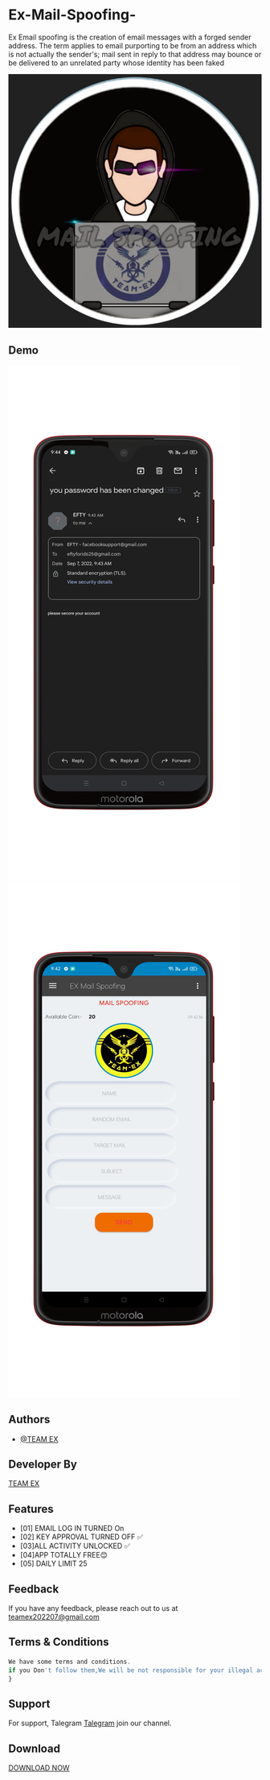 # Ex-Mail-Spoofing-
Ex Email spoofing is the creation of email messages with a forged sender address. The term applies to email purporting to be from an address which is not actually the sender's; mail sent in reply to that address may bounce or be delivered to an unrelated party whose identity has been faked

 
![Logo](received_1481442202284869.webp)

## Demo
![Logo](1662522301800_100.PNG)
![Logo](1662522313435_100.PNG)



## Authors

- [@TEAM EX](https://t.me/Teamex07)


## Developer By


<a href="https://t.me/Teamex07">TEAM EX</a>


## Features



- [01] EMAIL LOG IN TURNED On
- [02] KEY APPROVAL TURNED OFF ✅
- [03]ALL ACTIVITY UNLOCKED ✅
- [04]APP TOTALLY FREE😊
- [05] DAILY LIMIT 25



## Feedback

If you have any feedback, please reach out to us at teamex202207@gmail.com
    






## Terms & Conditions 

```javascript
We have some terms and conditions.
if you Don't follow them,We will be not responsible for your illegal activities.../>
}
```


## Support

For support, Talegram <a href="https://t.me/Teamex07">Talegram</a> join our channel.


## Download 
<a href="https://raw.githubusercontent.com/Teamex07/Ex-Mail-Spoofing-/main/EX%20Mail%20Spoofing.apk">DOWNLOAD NOW</a>
